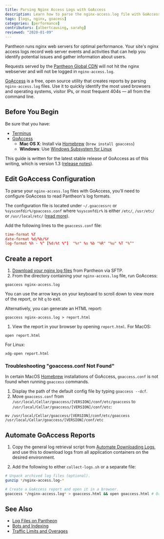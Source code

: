 ```yaml
---
title: Parsing Nginx Access Logs with GoAccess
description: Learn how to parse the nginx-access.log file with GoAccess to gather information on your visitors and referral traffic.
tags: [logs, nginx, goacess]
categories: [performance]
contributors: [albertcausing, sarahg]
reviewed: "2020-01-09"
---
```

Pantheon runs nginx web servers for optimal performance. Your site's nginx access logs record web server events and activities that can help you identify potential issues and gather information about users.

<Alert title="Note" type="info">

Requests served by the [Pantheon Global CDN](/global-cdn) will not hit the nginx webserver and will not be logged in `nginx-access.log`.

</Alert>

[GoAccess](https://goaccess.io/) is a free, open source utility that creates reports by parsing `nginx-access.log` files. Use it to quickly identify the most used browsers and operating systems, visitor IPs, or most frequent 404s — all from the command line.

## Before You Begin

Be sure that you have:

* [Terminus](/terminus)
* [GoAccess](https://goaccess.io/download)
  * **Mac OS X**: Install via [Homebrew](https://brew.sh/) (`brew install goaccess`)
  * **Windows**: Use [Windows Subsystem for Linux](https://docs.microsoft.com/en-us/windows/wsl/install-win10)
  
This guide is written for the latest stable release of GoAccess as of this writing, which is version 1.3 ([release notes](https://goaccess.io/release-notes#release-1.3)).

## Edit GoAccess Configuration

To parse your `nginx-access.log` files with GoAccess, you'll need to configure GoAccess to read Pantheon's log formats.

The configuration file is located under `~/.goaccessrc` or `%sysconfdir%/goaccess.conf` where `%sysconfdir%` is either `/etc/`, `/usr/etc/` or `/usr/local/etc/` ([read more](https://goaccess.io/faq#configuration)).

Add the following lines to the `goaccess.conf` file:

```conf:title=goaccess.conf
time-format %T
date-format %d/%b/%Y
log-format %h - %^ [%d:%t %^]  "%r" %s %b "%R" "%u" %T "%^"
```

## Create a report

1. [Download your nginx log files](/logs/) from Pantheon via SFTP.
1. From the directory containing your `nginx-access.log` file, run GoAccess:

  ```bash{promptUser: user}
  goaccess nginx-access.log
  ```

  You can use the arrow keys on your keyboard to scroll down to view more of the report, or hit `q` to exit.

  Alternatively, you can generate an HTML report:

  ```bash{promptUser: user}
  goaccess nginx-access.log > report.html
  ```

1. View the report in your browser by opening `report.html`. For MacOS:

  ```bash{promptUser: user}
  open report.html
  ```

  For Linux:

  ```bash{promptUser: user}
  xdg-open report.html
  ```

### Troubleshooting "goaccess.conf Not Found"
In certain MacOS [Homebrew](https://brew.sh/) installations of GoAccess, `goaccess.conf` is not found when running `goaccess` commands.

1. Display the path of the default config file by typing `goaccess --dcf`.
1. Move `goaccess.conf` from `/usr/local/Cellar/goaccess/[VERSION]/conf/etc/goaccess` to `/usr/local/Cellar/goaccess/[VERSION]/conf/etc`:

  ```bash{promptUser: user}
  mv /usr/local/Cellar/goaccess/[VERSION]/conf/etc/goaccess /usr/local/Cellar/goaccess/[VERSION]/conf/etc
  ```

## Automate GoAccess Reports

1. Copy the general log retrieval script from [Automate Downloading Logs](/logs#automate-downloading-logs), and use this to download logs from all application containers on the desired environment.

2. Add the following to either `collect-logs.sh` or a separate file:

  ```bash
  # Unpack archived log files (optional).
  gunzip */nginx-access.log-*

  # Create a GoAccess report and open it in a browser.
  goaccess */nginx-access.log* > goaccess.html && open goaccess.html # Or xdg-open for Linux
  ```

## See Also

* [Log Files on Pantheon](/logs)
* [Bots and Indexing](/bots-and-indexing/)
* [Traffic Limits and Overages](/traffic-limits/)
